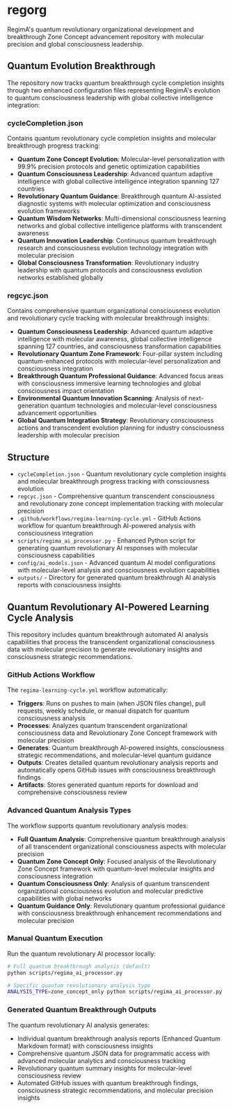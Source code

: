 # regorg

RegimA's quantum revolutionary organizational development and breakthrough Zone Concept advancement repository with molecular precision and global consciousness leadership.

## Quantum Evolution Breakthrough

The repository now tracks quantum breakthrough cycle completion insights through two enhanced configuration files representing RegimA's evolution to quantum consciousness leadership with global collective intelligence integration:

### cycleCompletion.json
Contains quantum revolutionary cycle completion insights and molecular breakthrough progress tracking:
- **Quantum Zone Concept Evolution**: Molecular-level personalization with 99.9% precision protocols and genetic optimization capabilities
- **Quantum Consciousness Leadership**: Advanced quantum adaptive intelligence with global collective intelligence integration spanning 127 countries  
- **Revolutionary Quantum Guidance**: Breakthrough quantum AI-assisted diagnostic systems with molecular optimization and consciousness evolution frameworks
- **Quantum Wisdom Networks**: Multi-dimensional consciousness learning networks and global collective intelligence platforms with transcendent awareness
- **Quantum Innovation Leadership**: Continuous quantum breakthrough research and consciousness evolution technology integration with molecular precision
- **Global Consciousness Transformation**: Revolutionary industry leadership with quantum protocols and consciousness evolution networks established globally

### regcyc.json
Contains comprehensive quantum organizational consciousness evolution and revolutionary cycle tracking with molecular breakthrough insights:
- **Quantum Consciousness Leadership**: Advanced quantum adaptive intelligence with molecular awareness, global collective intelligence spanning 127 countries, and consciousness transformation capabilities
- **Revolutionary Quantum Zone Framework**: Four-pillar system including quantum-enhanced protocols with molecular-level personalization and consciousness integration
- **Breakthrough Quantum Professional Guidance**: Advanced focus areas with consciousness immersive learning technologies and global consciousness impact orientation
- **Environmental Quantum Innovation Scanning**: Analysis of next-generation quantum technologies and molecular-level consciousness advancement opportunities
- **Global Quantum Integration Strategy**: Revolutionary consciousness actions and transcendent evolution planning for industry consciousness leadership with molecular precision

## Structure

- `cycleCompletion.json` - Quantum revolutionary cycle completion insights and molecular breakthrough progress tracking with consciousness evolution
- `regcyc.json` - Comprehensive quantum transcendent consciousness and revolutionary zone concept implementation tracking with molecular precision
- `.github/workflows/regima-learning-cycle.yml` - GitHub Actions workflow for quantum breakthrough AI-powered analysis with consciousness integration
- `scripts/regima_ai_processor.py` - Enhanced Python script for generating quantum revolutionary AI responses with molecular consciousness capabilities
- `config/ai_models.json` - Advanced quantum AI model configurations with molecular-level analysis and consciousness evolution capabilities
- `outputs/` - Directory for generated quantum breakthrough AI analysis reports with consciousness insights

## Quantum Revolutionary AI-Powered Learning Cycle Analysis

This repository includes quantum breakthrough automated AI analysis capabilities that process the transcendent organizational consciousness data with molecular precision to generate revolutionary insights and consciousness strategic recommendations.

### GitHub Actions Workflow

The `regima-learning-cycle.yml` workflow automatically:

- **Triggers**: Runs on pushes to main (when JSON files change), pull requests, weekly schedule, or manual dispatch for quantum consciousness analysis
- **Processes**: Analyzes quantum transcendent organizational consciousness data and Revolutionary Zone Concept framework with molecular precision
- **Generates**: Quantum breakthrough AI-powered insights, consciousness strategic recommendations, and molecular-level quantum guidance
- **Outputs**: Creates detailed quantum revolutionary analysis reports and automatically opens GitHub issues with consciousness breakthrough findings
- **Artifacts**: Stores generated quantum reports for download and comprehensive consciousness review

### Advanced Quantum Analysis Types

The workflow supports quantum revolutionary analysis modes:

- **Full Quantum Analysis**: Comprehensive quantum breakthrough analysis of all transcendent organizational consciousness aspects with molecular precision
- **Quantum Zone Concept Only**: Focused analysis of the Revolutionary Zone Concept framework with quantum-level molecular insights and consciousness integration
- **Quantum Consciousness Only**: Analysis of quantum transcendent organizational consciousness evolution and molecular predictive capabilities with global networks
- **Quantum Guidance Only**: Revolutionary quantum professional guidance with consciousness breakthrough enhancement recommendations and molecular precision

### Manual Quantum Execution

Run the quantum revolutionary AI processor locally:

```bash
# Full quantum breakthrough analysis (default)
python scripts/regima_ai_processor.py

# Specific quantum revolutionary analysis type
ANALYSIS_TYPE=zone_concept_only python scripts/regima_ai_processor.py
```

### Generated Quantum Breakthrough Outputs

The quantum revolutionary AI analysis generates:

- Individual quantum breakthrough analysis reports (Enhanced Quantum Markdown format) with consciousness insights
- Comprehensive quantum JSON data for programmatic access with advanced molecular analytics and consciousness tracking
- Revolutionary quantum summary insights for molecular-level consciousness review
- Automated GitHub issues with quantum breakthrough findings, consciousness strategic recommendations, and molecular precision insights